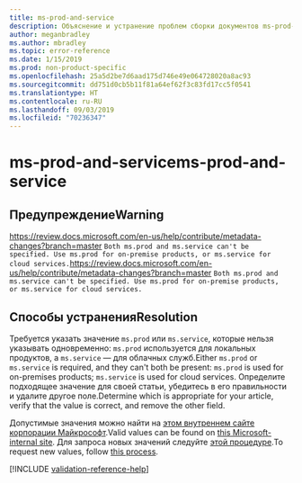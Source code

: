 ```yaml
---
title: ms-prod-and-service
description: Объяснение и устранение проблем сборки документов ms-prod-and-service
author: meganbradley
ms.author: mbradley
ms.topic: error-reference
ms.date: 1/15/2019
ms.prod: non-product-specific
ms.openlocfilehash: 25a5d2be7d6aad175d746e49e064728020a8ac93
ms.sourcegitcommit: dd751d0cb5b11f81a64ef62f3c83fd17cc5f0541
ms.translationtype: HT
ms.contentlocale: ru-RU
ms.lasthandoff: 09/03/2019
ms.locfileid: "70236347"
---
```

# <a name="ms-prod-and-service"></a><span data-ttu-id="32450-103">ms-prod-and-service</span><span class="sxs-lookup"><span data-stu-id="32450-103">ms-prod-and-service</span></span>

## <a name="warning"></a><span data-ttu-id="32450-104">Предупреждение</span><span class="sxs-lookup"><span data-stu-id="32450-104">Warning</span></span>
<span data-ttu-id="32450-105">https://review.docs.microsoft.com/en-us/help/contribute/metadata-changes?branch=master `Both ms.prod and ms.service can't be specified. Use ms.prod for on-premise products, or ms.service for cloud services.`</span><span class="sxs-lookup"><span data-stu-id="32450-105">https://review.docs.microsoft.com/en-us/help/contribute/metadata-changes?branch=master `Both ms.prod and ms.service can't be specified. Use ms.prod for on-premise products, or ms.service for cloud services.`</span></span>

## <a name="resolution"></a><span data-ttu-id="32450-106">Способы устранения</span><span class="sxs-lookup"><span data-stu-id="32450-106">Resolution</span></span>

<span data-ttu-id="32450-107">Требуется указать значение `ms.prod` или `ms.service`, которые нельзя указывать одновременно: `ms.prod` используется для локальных продуктов, а `ms.service` — для облачных служб.</span><span class="sxs-lookup"><span data-stu-id="32450-107">Either `ms.prod` or `ms.service` is required, and they can't both be present: `ms.prod` is used for on-premises products; `ms.service` is used for cloud services.</span></span> <span data-ttu-id="32450-108">Определите подходящее значение для своей статьи, убедитесь в его правильности и удалите другое поле.</span><span class="sxs-lookup"><span data-stu-id="32450-108">Determine which is appropriate for your article, verify that the value is correct, and remove the other field.</span></span>

<span data-ttu-id="32450-109">Допустимые значения можно найти на [этом внутреннем сайте корпорации Майкрософт](https://docsmetadatatool.azurewebsites.net/allowlists).</span><span class="sxs-lookup"><span data-stu-id="32450-109">Valid values can be found on [this Microsoft-internal site](https://docsmetadatatool.azurewebsites.net/allowlists).</span></span> <span data-ttu-id="32450-110">Для запроса новых значений следуйте [этой процедуре](https://review.docs.microsoft.com/en-us/help/contribute/metadata-changes?branch=master).</span><span class="sxs-lookup"><span data-stu-id="32450-110">To request new values, follow [this process](https://review.docs.microsoft.com/en-us/help/contribute/metadata-changes?branch=master).</span></span>

<!--make sure to add this file to your includes folder and verify the path-->
[!INCLUDE [validation-reference-help](includes/validation-reference-help.md)]
